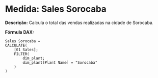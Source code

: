 # Medida: Sales Sorocaba

**Descrição:** Calcula o total das vendas realizadas na cidade de Sorocaba.

**Fórmula DAX:**
```DAX
Sales Sorocaba = 
CALCULATE(
    [01 Sales];
    FILTER(
        dim_plant;
        dim_plant[Plant Name] = "Sorocaba"
    )
)
